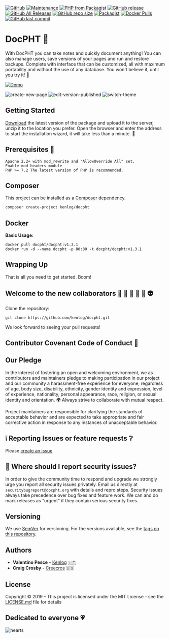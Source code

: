 [![GitHub](https://img.shields.io/github/license/docpht/docpht?style=flat-square)](https://github.com/docpht/docpht/blob/master/LICENSE)
[![Maintenance](https://img.shields.io/maintenance/yes/2020?style=flat-square)](https://github.com/docpht/docpht/graphs/contributors)
[![PHP from Packagist](https://img.shields.io/packagist/php-v/kenlog/docpht?style=flat-square)](https://packagist.org/packages/kenlog/docpht)
[![GitHub release](https://img.shields.io/github/release/docpht/docpht?style=flat-square)](https://github.com/docpht/docpht/releases/latest)
[![GitHub All Releases](https://img.shields.io/github/downloads/docpht/docpht/total?style=flat-square)](https://github.com/docpht/docpht/releases)
[![GitHub repo size](https://img.shields.io/github/repo-size/docpht/docpht?style=flat-square)](https://github.com/docpht/docpht/releases)
[![Packagist](https://img.shields.io/packagist/dt/kenlog/docpht?label=composer%20create-project&style=flat-square)](https://packagist.org/packages/kenlog/docpht)
[![Docker Pulls](https://img.shields.io/docker/pulls/docpht/docpht?style=flat-square)](https://hub.docker.com/r/docpht/docpht)
[![GitHub last commit](https://img.shields.io/github/last-commit/docpht/docpht?style=flat-square)](https://github.com/docpht/docpht/commits/master)

# DocPHT :bookmark_tabs:

With DocPHT you can take notes and quickly document anything! You can also manage users, save versions of your pages and run and restore backups. Complete with interface that can be customized, all with maximum portability and without
the use of any database. You won't believe it, until you try it! :gem:

[![Demo](https://img.shields.io/static/v1?style=flat-square&label=Demo&message=TRY%20DEMO%20VERSION&color=4caf50)](https://demo.docpht.org)

![create-new-page](https://user-images.githubusercontent.com/11728231/61236340-0ecf8900-a738-11e9-8b2a-81b0752fb384.gif)
![edit-version-published](https://user-images.githubusercontent.com/11728231/61236343-10994c80-a738-11e9-88a5-424e72b5fd9f.gif)
![switch-theme](https://user-images.githubusercontent.com/11728231/61236350-12631000-a738-11e9-8259-eb7539d6ca6f.gif)

## Getting Started

[Download](https://github.com/docpht/docpht/releases/latest) the latest version of the package and upload it to the server, unzip it to the location you prefer. Open the browser and enter the address to start the installation wizard, it will take less than a minute. :rocket:

## Prerequisites :electric_plug:

```
Apache 2.2+ with mod_rewrite and "AllowOverride All" set.
Enable mod headers module
PHP >= 7.2 The latest version of PHP is recommended.
```

## Composer 

This project can be installed as a [Composer](https://getcomposer.org/) dependency.

```bash
composer create-project kenlog/docpht
```

## Docker

**Basic Usage:**
```
docker pull docpht/docpht:v1.3.1
docker run -d --name docpht -p 80:80 -t docpht/docpht:v1.3.1
```

## Wrapping Up
That is all you need to get started. Boom! 

## Welcome to the new collaborators :boy: :information_desk_person: :older_man: :angel: :dancer: :alien:
Clone the repository: 
```console 
git clone https://github.com/kenlog/docpht.git
```
We look forward to seeing your pull requests!

## Contributor Covenant Code of Conduct :scroll:
## Our Pledge

In the interest of fostering an open and welcoming environment, we as
contributors and maintainers pledge to making participation in our project and
our community a harassment-free experience for everyone, regardless of age, body
size, disability, ethnicity, gender identity and expression, level of experience,
nationality, personal appearance, race, religion, or sexual identity and
orientation. :earth_africa: Always strive to collaborate with mutual respect.

Project maintainers are responsible for clarifying the standards of acceptable behavior and are expected to take appropriate and fair corrective action in response to any instances of unacceptable behavior.

:grey_exclamation: Reporting Issues or feature requests :grey_question: 
------------
Please [create an issue](https://github.com/kenlog/docpht/issues)

## :bug: Where should I report security issues?
In order to give the community time to respond and upgrade we strongly urge you report all security issues privately. Email us directly at `securitybugreport@docpht.org` with details and repro steps. Security issues always take precedence over bug fixes and feature work. We can and do mark releases as "urgent" if they contain serious security fixes.

## Versioning

We use [SemVer](http://semver.org/) for versioning. For the versions available, see the [tags on this repository](https://github.com/kenlog/docpht/tags). 

## Authors

* **Valentino Pesce** - [Kenlog](https://github.com/kenlog) :it:
* **Craig Crosby** - [Creecros](https://github.com/creecros) :us:

## License

Copyright © 2019 - This project is licensed under the MIT License - see the [LICENSE.md](LICENSE) file for details 

## Dedicated to everyone :heartpulse:
![hearts](https://user-images.githubusercontent.com/11728231/60382009-241c9600-9a5d-11e9-8bd5-c3396e57e5cf.gif)
